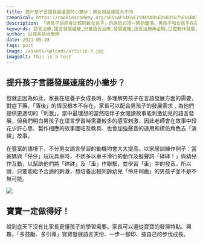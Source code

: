 ```yaml
---
title: 提升孩子言語發展速度的小撇步：男女說話速度大不同
canonical: https://rookieacademy.org/%E5%AF%A6%E7%94%A8%E8%B3%87%E6%BA%90/my-third-article/
description: 「男孩子說話會比較同齡女孩子」的迷思必須一開始釐清。男孩子和女孩子在語言能力發展方面的表現有分別，由於男女腦部結構不同，男孩子在理解及執行大人指令時會比較女孩子沒多大機會活用左右邊的腦袋；女孩子在進行言語活動時會同時運用左右腦，言語方面會比男孩子活躍，表現較為成熟。
keywords: 語言治療,語言發展遲緩,兒童語言治療,發展遲緩,語言治療黃金期,口腔動作發展,溝通,語言治療師,0-7歲,學前兒,學前兒健康
author: 註冊言語治療師
date: 2021-05-28
tags: post
image: /assets/uploads/article-3.jpg
imageAlt: This is a test
---
```

## 提升孩子言語發展速度的小撇步？

但就正因為如此，家長在培養子女成長時，多理解男孩子在言語發展方面的需要，對症下藥，「落後」的情況根本不存在。家長可以配合男孩子的發展需求﹐為他們提供更適切的「刺激」。當中最理想的當然陪伴子女閱讀故事能刺激幼兒的語言發展，但我們明白男孩子在語言學習時需要較多的感官刺激，因此老師會在故事中段花少許心思、製作相應的故事圖咭及教具、也會加強聲音的運用和模仿角色去「演繹」故事。

在豐富的語境下，不分男女語言學習的動機均會大大提高。以家居訓練作例子：當爸媽與「仔仔」玩玩具車時，不妨多以車子滑行的動作及擬聲詞「砵砵！」與幼兒作互動，以幫助他們將「砵砵」及「車」作聯繫，並學習「車」字的發音。所以說，只要能給予合適的刺激，想培養出較同齡幼兒「伶牙俐齒」的男孩子並不是不無可能。

![](/assets/uploads/lange6.jpg)

## 寶寶一定做得好！

說到底天下沒有比家長更懂孩子的學習需要。家長可以遵從寶寶的發展特點、興趣，「多鼓勵、多引導」寶寶發展語言天份、一步一腳印、按自己的步伐成長。